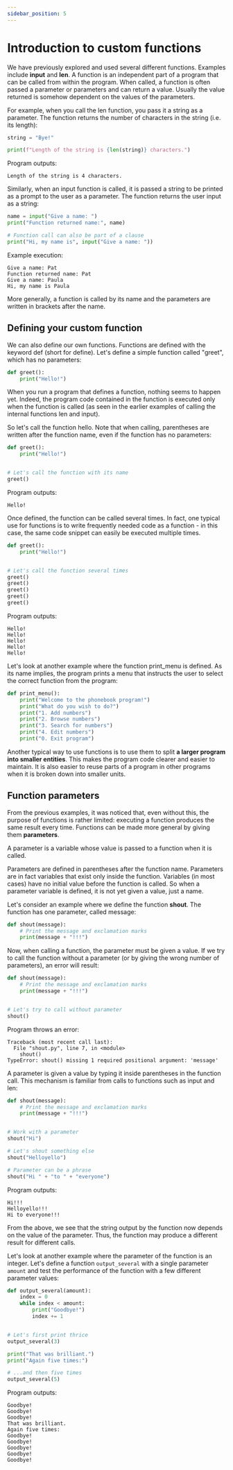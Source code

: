 ```yaml
---
sidebar_position: 5
---
```


# Introduction to custom functions

We have previously explored and used several different functions. Examples include **input** and **len**. A function is an independent part of a program that can be called from within the program. When called, a function is often passed a parameter or parameters and can return a value. Usually the value returned is somehow dependent on the values of the parameters.

For example, when you call the len function, you pass it a string as a parameter. The function returns the number of characters in the string (i.e. its length):

```python 
string = "Bye!"

print(f"Length of the string is {len(string)} characters.")
 ```

Program outputs:
```
Length of the string is 4 characters.
 ```

Similarly, when an input function is called, it is passed a string to be printed as a prompt to the user as a parameter. The function returns the user input as a string:

```python 
name = input("Give a name: ")
print("Function returned name:", name)

# Function call can also be part of a clause
print("Hi, my name is", input("Give a name: "))
 ```

Example execution:
```
Give a name: Pat
Function returned name: Pat
Give a name: Paula
Hi, my name is Paula
 ```

More generally, a function is called by its name and the parameters are written in brackets after the name.

## Defining your custom function

We can also define our own functions. Functions are defined with the keyword def (short for define). Let's define a simple function called "greet", which has no parameters:

```python 
def greet():
    print("Hello!")
 ```

When you run a program that defines a function, nothing seems to happen yet. Indeed, the program code contained in the function is executed only when the function is called (as seen in the earlier examples of calling the internal functions len and input).

So let's call the function hello. Note that when calling, parentheses are written after the function name, even if the function has no parameters:

```python 
def greet():
    print("Hello!")


# Let's call the function with its name
greet()
 ```

Program outputs:
``` 
Hello!
 ```

Once defined, the function can be called several times. In fact, one typical use for functions is to write frequently needed code as a function - in this case, the same code snippet can easily be executed multiple times.

```python 
def greet():
    print("Hello!")


# Let's call the function several times
greet()
greet()
greet()
greet()
greet()
 ```

Program outputs:
```
Hello!
Hello!
Hello!
Hello!
Hello!
 ```

Let's look at another example where the function print_menu is defined. As its name implies, the program prints a menu that instructs the user to select the correct function from the program:
```python 
def print_menu():
    print("Welcome to the phonebook program!")
    print("What do you wish to do?")
    print("1. Add numbers")
    print("2. Browse numbers")
    print("3. Search for numbers")
    print("4. Edit numbers")
    print("0. Exit program")
 ```

Another typical way to use functions is to use them to split **a larger program into smaller entities**. This makes the program code clearer and easier to maintain. It is also easier to reuse parts of a program in other programs when it is broken down into smaller units.

## Function parameters

From the previous examples, it was noticed that, even without this, the purpose of functions is rather limited: executing a function produces the same result every time. Functions can be made more general by giving them **parameters**.

A parameter is a variable whose value is passed to a function when it is called.

Parameters are defined in parentheses after the function name. Parameters are in fact variables that exist only inside the function. Variables (in most cases) have no initial value before the function is called. So when a parameter variable is defined, it is not yet given a value, just a name.

Let's consider an example where we define the function **shout**. The function has one parameter, called message:

```python 
def shout(message):
    # Print the message and exclamation marks
    print(message + "!!!")
 ```

Now, when calling a function, the parameter must be given a value. If we try to call the function without a parameter (or by giving the wrong number of parameters), an error will result:

```python 
def shout(message):
    # Print the message and exclamation marks
    print(message + "!!!")


# Let's try to call without parameter
shout()
 ```

Program throws an error:
```
Traceback (most recent call last):
  File "shout.py", line 7, in <module>
    shout()
TypeError: shout() missing 1 required positional argument: 'message'
 ```

A parameter is given a value by typing it inside parentheses in the function call. This mechanism is familiar from calls to functions such as input and len:

```python 
def shout(message):
    # Print the message and exclamation marks
    print(message + "!!!")


# Work with a parameter
shout("Hi")

# Let's shout something else
shout("Helloyello")

# Parameter can be a phrase
shout("Hi " + "to " + "everyone")
 ```

Program outputs:
```
Hi!!!
Helloyello!!!
Hi to everyone!!!
 ```

From the above, we see that the string output by the function now depends on the value of the parameter. Thus, the function may produce a different result for different calls.

Let's look at another example where the parameter of the function is an integer. Let's define a function `output_several` with a single parameter `amount` and test the performance of the function with a few different parameter values:

```python 
def output_several(amount):
    index = 0
    while index < amount:
        print("Goodbye!")
        index += 1


# Let's first print thrice
output_several(3)

print("That was brilliant.")
print("Again five times:")

# ...and then five times
output_several(5)
 ```

Program outputs:
``` 
Goodbye!
Goodbye!
Goodbye!
That was brilliant.
Again five times:
Goodbye!
Goodbye!
Goodbye!
Goodbye!
Goodbye!
 ```
